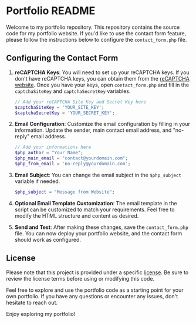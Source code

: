 # Portfolio README

Welcome to my portfolio repository. This repository contains the source code for my portfolio website. If you'd like to use the contact form feature, please follow the instructions below to configure the `contact_form.php` file.

## Configuring the Contact Form

1. **reCAPTCHA Keys**: You will need to set up your reCAPTCHA keys. If you don't have reCAPTCHA keys, you can obtain them from the [reCAPTCHA website](https://www.google.com/recaptcha). Once you have your keys, open `contact_form.php` and fill in the `captchaSiteKey` and `captchaSecretKey` variables.

    ```php
    // Add your reCAPTCHA Site Key and Secret Key here
    $captchaSiteKey = 'YOUR_SITE_KEY';
    $captchaSecretKey = 'YOUR_SECRET_KEY';
    ```

2. **Email Configuration**: Customize the email configuration by filling in your information. Update the sender, main contact email address, and "no-reply" email address.

    ```php
    // Add your informations here
    $php_author = "Your Name";
    $php_main_email = "contact@yourdomain.com";
    $php_from_email = 'no-reply@yourdomain.com';
    ```

3. **Email Subject**: You can change the email subject in the `$php_subject` variable if needed.

    ```php
    $php_subject = "Message from Website";
    ```

4. **Optional Email Template Customization**: The email template in the script can be customized to match your requirements. Feel free to modify the HTML structure and content as desired.

5. **Send and Test**: After making these changes, save the `contact_form.php` file. You can now deploy your portfolio website, and the contact form should work as configured.

## License

Please note that this project is provided under a specific [license](LICENSE.md). Be sure to review the license terms before using or modifying this code.

Feel free to explore and use the portfolio code as a starting point for your own portfolio. If you have any questions or encounter any issues, don't hesitate to reach out.

Enjoy exploring my portfolio!
